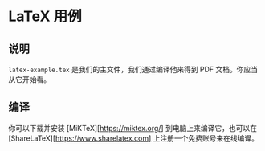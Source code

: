 
# LaTeX 用例

## 说明

`latex-example.tex` 是我们的主文件，我们通过编译他来得到 PDF 文档。你应当从它开始看。

## 编译

你可以下载并安装 [MiKTeX][https://miktex.org/] 到电脑上来编译它，也可以在 [ShareLaTeX][https://www.sharelatex.com] 上注册一个免费账号来在线编译。
